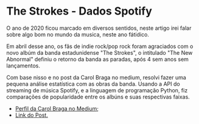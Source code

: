 # The Strokes - Dados Spotify  

  O ano de 2020 ficou marcado em diversos sentidos, neste artigo irei falar sobre algo bom no mundo da musica,
neste ano fátidico.

  Em abril desse ano, os fâs de indie rock/pop rock foram agraciados com o novo albúm da banda estadunidense
"The Strokes", o intitulado "The New Abnormal" definiu o retorno da banda as paradas, após 4 sem anos sem lançamentos.

  Com base nisso e no post da Carol Braga no medium, resolvi fazer uma pequena análise estatística com
as obras da banda. Usando a API do streaming de música Spotify, e a linguagem de programação Python, fiz comparações
de popularidade entre os albúns e suas respectivas faixas.

- [Perfil da Carol Braga no Medium;](https://medium.com/@carolbraga2)
- [Link do Post.](https://medium.com/data-hackers/eu-curto-mais-pearl-jam-do-que-voc%C3%AA-e16ab263fa43)
